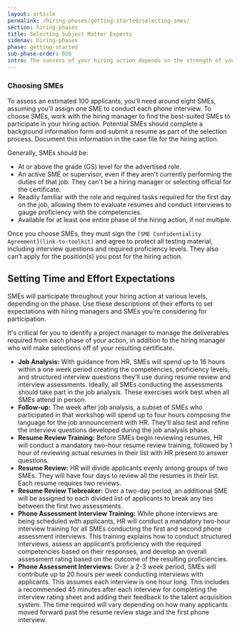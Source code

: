 ```yaml
---
layout: article
permalink: /hiring-phases/getting-started/selecting-smes/
section: hiring-phases
title: Selecting Subject Matter Experts
sidenav: hiring-phases
phase: getting-started
sub-phase-order: 020
intro: The success of your hiring action depends on the strength of your subject matter experts (SMEs). It's understandable that your most exemplary SMEs have many responsibilities on a daily and weekly basis. However, their time investment now will result in stronger hires and a healthier workforce down the line.
---
```


### Choosing SMEs

To assess an estimated 100 applicants, you’ll need around eight SMEs, assuming you’ll assign one SME to conduct each phone interview. To choose SMEs, work with the hiring manager to find the best-suited SMEs to participate in your hiring action. Potential SMEs should complete a background information form and submit a resume as part of the selection process. Document this information in the case file for the hiring action.

Generally, SMEs should be:

- At or above the grade (GS) level for the advertised role.
- An active SME or supervisor, even if they aren't currently performing the duties of that job. They can't be a hiring manager or selecting official for the certificate.
- Readily familiar with the role and required tasks required for the first day on the job, allowing them to evaluate resumes and conduct interviews to gauge proficiency with the competencies.
- Available for at least one entire phase of the hiring action, if not multiple.

Once you choose SMEs, they must sign the `[SME Confidentiality Agreement](link-to-toolkit)` and agree to protect all testing material, including interview questions and required proficiency levels. They also can’t apply for the position(s) you post for the hiring action.

<!-- Potential SMEs should [complete a background information form](https://federalist-proxy.app.cloud.gov/site/labopm/competitive-hiring-pilot/docs/sme-background-info-sheet.docx) and submit a resume as part of the selection process. Document this information in the case file for the hiring action.

Once you choose SMEs, they must [sign confidentiality agreements](https://federalist-proxy.app.cloud.gov/site/labopm/competitive-hiring-pilot/docs/sme-confidentiality-agreement.pdf) and agree to protect all testing material, including interview questions and required proficiency levels. They also can't apply for the position(s) you post for the hiring action.
-->

## Setting Time and Effort Expectations

SMEs will participate throughout your hiring action at various levels, depending on the phase. Use these descriptions of their efforts to set expectations with hiring managers and SMEs you’re considering for participation.

It's critical for you to identify a project manager to manage the deliverables required from each phase of your action, in addition to the hiring manager who will make selections off of your resulting certificate.

- **Job Analysis:** With guidance from HR, SMEs will spend up to 16 hours within a one week period creating the competencies, proficiency levels, and structured interview questions they’ll use during resume review and interview assessments. Ideally, all SMEs conducting the assessments should take part in the job analysis. These exercises work best when all SMEs attend in person.
- **Follow-up:** The week after job analysis, a subset of SMEs who participated in that workshop will spend up to four hours composing the language for the job announcement with HR. They’ll also test and refine the interview questions developed during the job analysis phase.
- **Resume Review Training:** Before SMEs begin reviewing resumes, HR will conduct a mandatory two-hour resume review training, followed by 1 hour of reviewing actual resumes in their list with HR present to answer questions.
- **Resume Review:** HR will divide applicants evenly among groups of two SMEs. They will have four days to review all the resumes in their list. Each resume requires two reviews.
- **Resume Review Tiebreaker:** Over a two-day period, an additional SME will be assigned to each divided list of applicants to break any ties between the first two assessments.
- **Phone Assessment Interview Training:** While phone interviews are being scheduled with applicants, HR will conduct a mandatory two-hour interview training for all SMEs conducting the first and second phone assessment interviews. This training explains how to conduct structured interviews, assess an applicant’s proficiency with the required competencies based on their responses, and develop an overall assessment rating based on the outcome of the resulting proficiencies.
- **Phone Assessment Interviews:** Over a 2-3 week period, SMEs will contribute up to 20 hours per week conducting interviews with applicants. This assumes each interview is one hour long. This includes a recommended 45 minutes after each interview for completing the interview rating sheet and adding their feedback to the talent acquisition system. The time required will vary depending on how many applicants moved forward past the resume review stage and the first phone interview.
